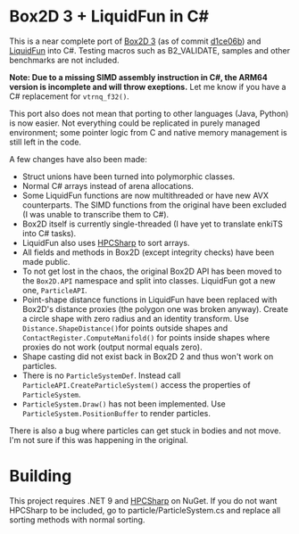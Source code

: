 # Box2D 3 + LiquidFun in C#

This is a near complete port of [Box2D 3](https://github.com/erincatto/box2d) (as of commit [d1ce06b](https://github.com/erincatto/box2d/commit/d1ce06b27478bc488168fae740bf5bd81f32f389))
and [LiquidFun](https://github.com/google/liquidfun) into C#. Testing macros such as B2_VALIDATE, samples and other benchmarks are not included.

**Note: Due to a missing SIMD assembly instruction in C#, the ARM64 version is incomplete and will throw exeptions.** Let me know if you have a C# replacement for `vtrnq_f32()`.

This port also does not mean that porting to other languages (Java, Python) is now easier. Not everything could be replicated in purely managed environment; some pointer logic from C and native memory management is still left in the code.

A few changes have also been made:
- Struct unions have been turned into polymorphic classes.
- Normal C# arrays instead of arena allocations.
- Some LiquidFun functions are now multithreaded or have new AVX counterparts. The SIMD functions from the original have been excluded (I was unable to transcribe them to C#).
- Box2D itself is currently single-threaded (I have yet to translate enkiTS into C# tasks).
- LiquidFun also uses [HPCSharp](https://github.com/DragonSpit/HPCSharp) to sort arrays.
- All fields and methods in Box2D (except integrity checks) have been made public.
- To not get lost in the chaos, the original Box2D API has been moved to the `Box2D.API` namespace and split into classes. LiquidFun got a new one, `ParticleAPI`.
- Point-shape distance functions in LiquidFun have been replaced with Box2D's distance proxies (the polygon one was broken anyway). Create a circle shape with zero radius and an identity transform. Use `Distance.ShapeDistance()`for points outside shapes and `ContactRegister.ComputeManifold()` for points inside shapes where proxies do not work (output normal equals zero).
- Shape casting did not exist back in Box2D 2 and thus won't work on particles.
- There is no `ParticleSystemDef`. Instead call `ParticleAPI.CreateParticleSystem()` access the properties of `ParticleSystem`.
- `ParticleSystem.Draw()` has not been implemented. Use `ParticleSystem.PositionBuffer` to render particles.

There is also a bug where particles can get stuck in bodies and not move. I'm not sure if this was happening in the original.

# Building

This project requires .NET 9 and [HPCSharp](https://github.com/DragonSpit/HPCSharp) on NuGet. If you do not want HPCSharp to be included, go to particle/ParticleSystem.cs and replace all sorting methods with normal sorting.